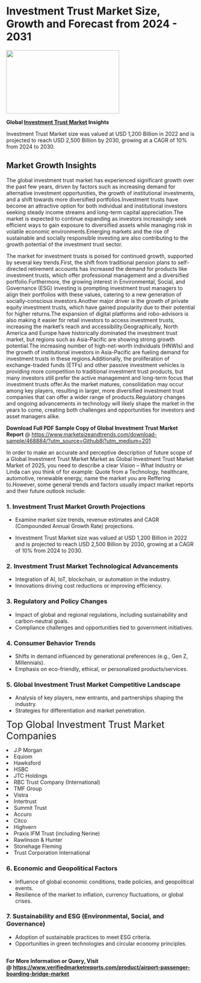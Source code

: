 <H1>Investment Trust Market Size, Growth and Forecast from 2024 - 2031</H1><img class="aligncenter size-medium wp-image-584254" src="https://thirdeyenews.in/wp-content/uploads/2024/09/Global-Market-Research-300x168.jpeg" alt="" width="300" height="168" /><p><strong>Global&nbsp;<a href="https://www.marketsizeandtrends.com/download-sample/468884/?utm_source=Github8j?utm_medium=201">Investment Trust Market</a> Insights</strong></p><p>Investment Trust Market size was valued at USD 1,200 Billion in 2022 and is projected to reach USD 2,500 Billion by 2030, growing at a CAGR of 10% from 2024 to 2030.</p><p><h2>Market Growth Insights</h2> <p>The global investment trust market has experienced significant growth over the past few years, driven by factors such as increasing demand for alternative investment opportunities, the growth of institutional investments, and a shift towards more diversified portfolios.Investment trusts have become an attractive option for both individual and institutional investors seeking steady income streams and long-term capital appreciation.The market is expected to continue expanding as investors increasingly seek efficient ways to gain exposure to diversified assets while managing risk in volatile economic environments.Emerging markets and the rise of sustainable and socially responsible investing are also contributing to the growth potential of the investment trust sector.</p> <p>The market for investment trusts is poised for continued growth, supported by several key trends.First, the shift from traditional pension plans to self-directed retirement accounts has increased the demand for products like investment trusts, which offer professional management and a diversified portfolio.Furthermore, the growing interest in Environmental, Social, and Governance (ESG) investing is prompting investment trust managers to align their portfolios with these values, catering to a new generation of socially-conscious investors.Another major driver is the growth of private equity investment trusts, which have gained popularity due to their potential for higher returns.The expansion of digital platforms and robo-advisors is also making it easier for retail investors to access investment trusts, increasing the market’s reach and accessibility.Geographically, North America and Europe have historically dominated the investment trust market, but regions such as Asia-Pacific are showing strong growth potential.The increasing number of high-net-worth individuals (HNWIs) and the growth of institutional investors in Asia-Pacific are fueling demand for investment trusts in these regions.Additionally, the proliferation of exchange-traded funds (ETFs) and other passive investment vehicles is providing more competition to traditional investment trust products, but many investors still prefer the active management and long-term focus that investment trusts offer.As the market matures, consolidation may occur among key players, resulting in larger, more diversified investment trust companies that can offer a wider range of products.Regulatory changes and ongoing advancements in technology will likely shape the market in the years to come, creating both challenges and opportunities for investors and asset managers alike.<p><span class=""><strong>Download Full PDF Sample Copy of Global Investment Trust Market Report</strong> @ <a href="https://www.marketsizeandtrends.com/download-sample/468884/?utm_source=Github8j?utm_medium=201" target="_blank">https://www.marketsizeandtrends.com/download-sample/468884/?utm_source=Github8j?utm_medium=201</a></span></p><p>In order to make an accurate and perceptive description of future scope of a Global&nbsp;Investment Trust Market Market as Global&nbsp;Investment Trust Market Market of 2025, you need to describe a clear Vision &ndash; What Industry or Linda can you think of for example: Quote from a Technology, healthcare, automotive, renewable energy, name the market you are Reffering to.However, some general trends and factors usually impact market reports and their future outlook include:</p><h3>1.&nbsp;<strong>Investment Trust Market Growth Projections</strong></h3><ul><li>Examine market size trends, revenue estimates and CAGR (Compounded Annual Growth Rate) projections.</li><li><p>Investment Trust Market size was valued at USD 1,200 Billion in 2022 and is projected to reach USD 2,500 Billion by 2030, growing at a CAGR of 10% from 2024 to 2030.</p></li></ul><h3>2.&nbsp;<strong>Investment Trust Market Technological Advancements</strong></h3><ul><li>Integration of AI, IoT, blockchain, or automation in the industry.</li><li>Innovations driving cost reductions or improving efficiency.</li></ul><h3>3.&nbsp;<strong>Regulatory and Policy Changes</strong></h3><ul><li>Impact of global and regional regulations, including sustainability and carbon-neutral goals.</li><li>Compliance challenges and opportunities tied to government initiatives.</li></ul><h3>4.&nbsp;<strong>Consumer Behavior Trends</strong></h3><ul><li>Shifts in demand influenced by generational preferences (e.g., Gen Z, Millennials).</li><li>Emphasis on eco-friendly, ethical, or personalized products/services.</li></ul><h3>5.&nbsp;<strong>Global Investment Trust Market Competitive Landscape</strong></h3><ul><li>Analysis of key players, new entrants, and partnerships shaping the industry.</li><li>Strategies for differentiation and market penetration.</li></ul><p data-pm-slice="1 1 []"><span style="color: inherit; font-family: inherit; font-size: 25px;">Top Global Investment Trust Market Companies</span></p><div class="" data-test-id=""><p><li>J.P Morgan</li><li> Equiom</li><li> Hawksford</li><li> HSBC</li><li> JTC Holdings</li><li> RBC Trust Company (International)</li><li> TMF Group</li><li> Vistra</li><li> Intertrust</li><li> Summit Trust</li><li> Accuro</li><li> Citco</li><li> Highvern</li><li> Praxis IFM Trust (including Nerine)</li><li> Rawlinson & Hunter</li><li> Stonehage Fleming</li><li> Trust Corporation International</li></p></div><h3>6.&nbsp;<strong>Economic and Geopolitical Factors</strong></h3><ul><li>Influence of global economic conditions, trade policies, and geopolitical events.</li><li>Resilience of the market to inflation, currency fluctuations, or global crises.</li></ul><h3>7.&nbsp;<strong>Sustainability and ESG (Environmental, Social, and Governance)</strong></h3><ul><li>Adoption of sustainable practices to meet ESG criteria.</li><li>Opportunities in green technologies and circular economy principles.</li></ul><h2><strong style="font-size: 14px;">For More Information or Query, Visit @&nbsp;</strong><a style="background-color: #ffffff; font-size: 14px;" href="https://www.marketsizeandtrends.com/report/investment-trust-market/" target="_blank">https://www.verifiedmarketreports.com/product/airport-passenger-boarding-bridge-market</a></h2>